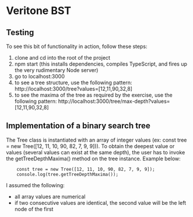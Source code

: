 # Veritone BST

## Testing
To see this bit of functionality in action, follow these steps:
1. clone and cd into the root of the project
2. npm start (this installs dependencies, compiles TypeScript, and fires up the very rudimentary Node server)
3. go to localhost:3000
4. to see a tree structure, use the following pattern: http://localhost:3000/tree?values=[12,11,90,32,8]
4. to see the maxima of the tree as required by the exercise, use the following pattern: http://localhost:3000/tree/max-depth?values=[12,11,90,32,8]

## Implementation of a binary search tree
The Tree class is instantiated with an array of integer values (ex: const tree = new Tree([12, 11, 10, 90, 82, 7, 9, 9])). To obtain the deepest value or values (several values can exist at the same depth), the user has to invoke the getTreeDepthMaxima() method on the tree instance. Example below:

        const tree = new Tree([12, 11, 10, 90, 82, 7, 9, 9]);
        console.log(tree.getTreeDepthMaxima());

I assumed the following: 
- all array values are numerical
- if two consecutive values are identical, the second value will be the left node of the first
